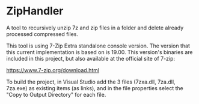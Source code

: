 # ZipHandler
A tool to recursively unzip 7z and zip files in a folder and delete already processed compressed files. 

This tool is using 7-Zip Extra standalone console version. The version that this current implementation is based on is 19.00. 
This version's binaries are included in this project, but also available at the official site of 7-zip: 

https://www.7-zip.org/download.html

To build the project, in Visual Studio add the 3 files (7zxa.dll, 7za.dll, 7za.exe) as existing items (as links), and in the file properties select the "Copy to Output Directory" for each file.
